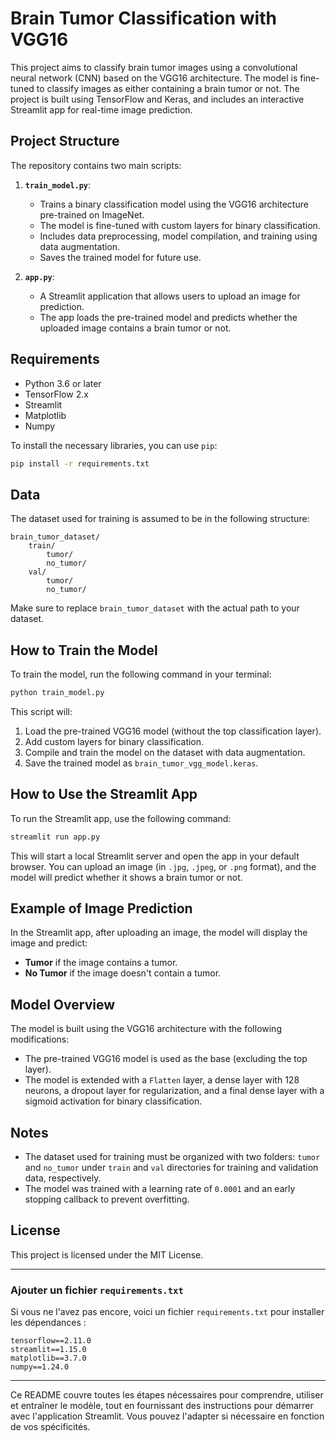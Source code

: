 # Brain Tumor Classification with VGG16

This project aims to classify brain tumor images using a convolutional neural network (CNN) based on the VGG16 architecture. The model is fine-tuned to classify images as either containing a brain tumor or not. The project is built using TensorFlow and Keras, and includes an interactive Streamlit app for real-time image prediction.

## Project Structure

The repository contains two main scripts:

1. **`train_model.py`**: 
   - Trains a binary classification model using the VGG16 architecture pre-trained on ImageNet.
   - The model is fine-tuned with custom layers for binary classification.
   - Includes data preprocessing, model compilation, and training using data augmentation.
   - Saves the trained model for future use.

2. **`app.py`**:
   - A Streamlit application that allows users to upload an image for prediction.
   - The app loads the pre-trained model and predicts whether the uploaded image contains a brain tumor or not.

## Requirements

- Python 3.6 or later
- TensorFlow 2.x
- Streamlit
- Matplotlib
- Numpy

To install the necessary libraries, you can use `pip`:

```bash
pip install -r requirements.txt
```

## Data

The dataset used for training is assumed to be in the following structure:

```
brain_tumor_dataset/
    train/
        tumor/
        no_tumor/
    val/
        tumor/
        no_tumor/
```

Make sure to replace `brain_tumor_dataset` with the actual path to your dataset.

## How to Train the Model

To train the model, run the following command in your terminal:

```bash
python train_model.py
```

This script will:
1. Load the pre-trained VGG16 model (without the top classification layer).
2. Add custom layers for binary classification.
3. Compile and train the model on the dataset with data augmentation.
4. Save the trained model as `brain_tumor_vgg_model.keras`.

## How to Use the Streamlit App

To run the Streamlit app, use the following command:

```bash
streamlit run app.py
```

This will start a local Streamlit server and open the app in your default browser. You can upload an image (in `.jpg`, `.jpeg`, or `.png` format), and the model will predict whether it shows a brain tumor or not.

## Example of Image Prediction

In the Streamlit app, after uploading an image, the model will display the image and predict:

- **Tumor** if the image contains a tumor.
- **No Tumor** if the image doesn't contain a tumor.

## Model Overview

The model is built using the VGG16 architecture with the following modifications:
- The pre-trained VGG16 model is used as the base (excluding the top layer).
- The model is extended with a `Flatten` layer, a dense layer with 128 neurons, a dropout layer for regularization, and a final dense layer with a sigmoid activation for binary classification.

## Notes

- The dataset used for training must be organized with two folders: `tumor` and `no_tumor` under `train` and `val` directories for training and validation data, respectively.
- The model was trained with a learning rate of `0.0001` and an early stopping callback to prevent overfitting.

## License

This project is licensed under the MIT License.

---

### Ajouter un fichier `requirements.txt`

Si vous ne l'avez pas encore, voici un fichier `requirements.txt` pour installer les dépendances :

```
tensorflow==2.11.0
streamlit==1.15.0
matplotlib==3.7.0
numpy==1.24.0
```

---

Ce README couvre toutes les étapes nécessaires pour comprendre, utiliser et entraîner le modèle, tout en fournissant des instructions pour démarrer avec l'application Streamlit. Vous pouvez l'adapter si nécessaire en fonction de vos spécificités.
